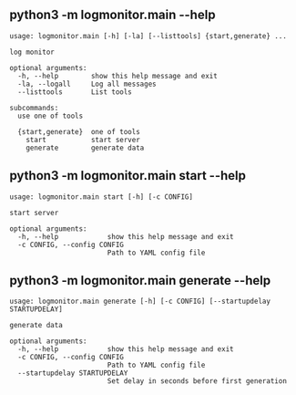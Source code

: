 ## <a name="main_help"></a> python3 -m logmonitor.main --help
```
usage: logmonitor.main [-h] [-la] [--listtools] {start,generate} ...

log monitor

optional arguments:
  -h, --help        show this help message and exit
  -la, --logall     Log all messages
  --listtools       List tools

subcommands:
  use one of tools

  {start,generate}  one of tools
    start           start server
    generate        generate data
```



## <a name="start_help"></a> python3 -m logmonitor.main start --help
```
usage: logmonitor.main start [-h] [-c CONFIG]

start server

optional arguments:
  -h, --help            show this help message and exit
  -c CONFIG, --config CONFIG
                        Path to YAML config file
```



## <a name="generate_help"></a> python3 -m logmonitor.main generate --help
```
usage: logmonitor.main generate [-h] [-c CONFIG] [--startupdelay STARTUPDELAY]

generate data

optional arguments:
  -h, --help            show this help message and exit
  -c CONFIG, --config CONFIG
                        Path to YAML config file
  --startupdelay STARTUPDELAY
                        Set delay in seconds before first generation
```
